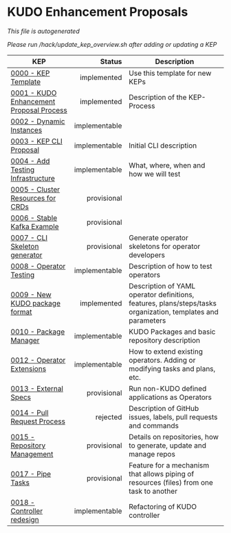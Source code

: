 # KUDO Enhancement Proposals

*This file is autogenerated*

*Please run /hack/update_kep_overview.sh after adding or updating a KEP*

| KEP | Status | Description |
| --- | ---: | --- |
| [0000 - KEP Template](0000-kep-template.md) | implemented | Use this template for new KEPs |
| [0001 - KUDO Enhancement Proposal Process](0001-kep-process.md) | implemented | Description of the KEP-Process |
| [0002 - Dynamic Instances](0002-dynamic-instances.md) | implementable |  |
| [0003 - KEP CLI Proposal](0003-kep-cli.md) | implementable | Initial CLI description |
| [0004 - Add Testing Infrastructure](0004-add-testing-infrastructure.md) | implementable | What, where, when and how we will test |
| [0005 - Cluster Resources for CRDs](0005-cluster-resources-for-crds.md) | provisional |  |
| [0006 - Stable Kafka Example](0006-stable-kafka-example.md) | provisional |  |
| [0007 - CLI Skeleton generator](0007-cli-generation.md) | provisional | Generate operator skeletons for operator developers |
| [0008 - Operator Testing](0008-operator-testing.md) | implementable | Description of how to test operators |
| [0009 - New KUDO package format](0009-operator-toolkit.md) | implemented | Description of YAML operator definitions, features, plans/steps/tasks organization, templates and parameters |
| [0010 - Package Manager](0010-package-manager.md) | implementable | KUDO Packages and basic repository description |
| [0012 - Operator Extensions](0012-operator-extensions.md) | implementable | How to extend existing operators. Adding or modifying tasks and plans, etc. |
| [0013 - External Specs](0013-external-specs.md) | provisional | Run non-KUDO defined applications as Operators |
| [0014 - Pull Request Process](0014-pull-request-process.md) | rejected | Description of GitHub issues, labels, pull requests and commands |
| [0015 - Repository Management](0015-repository-management.md) | provisional | Details on repositories, how to generate, update and manage repos |
| [0017 - Pipe Tasks](0017-pipe-tasks.md) | provisional | Feature for a mechanism that allows piping of resources (files) from one task to another |
| [0018 - Controller redesign](0018-controller-overhaul.md) | implementable | Refactoring of KUDO controller |
